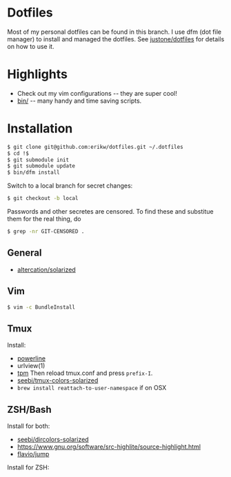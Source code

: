 # Dotfiles

Most of my personal dotfiles can be found in this branch. I use dfm (dot file manager) to install and managed the dotfiles. See [justone/dotfiles](https://github.com/justone/dotfiles) for details on how to use it.

# Highlights

 * Check out my vim configurations -- they are super cool!
 * [bin/](bin/) -- many handy and time saving scripts.

# Installation

```bash
$ git clone git@github.com:erikw/dotfiles.git ~/.dotfiles
$ cd !$
$ git submodule init
$ git submodule update
$ bin/dfm install
```

Switch to a local branch for secret changes:

```bash
$ git checkout -b local
```

Passwords and other secretes are censored. To find these and substitue them for the real thing, do

```bash
$ grep -nr GIT-CENSORED .
```

## General

* [altercation/solarized](https://github.com/altercation/solarized)

## Vim

```bash
$ vim -c BundleInstall
```

## Tmux

Install: 

 * [powerline](https://github.com/powerline/powerline)
 * urlview(1)
 * [tpm](https://github.com/tmux-plugins/tpm) Then reload tmux.conf and press `prefix-I`.
 * [seebi/tmux-colors-solarized](https://github.com/seebi/tmux-colors-solarized)
 * `brew install reattach-to-user-namespace` if on OSX

## ZSH/Bash

Install for both:
 * [seebi/dircolors-solarized](https://github.com/seebi/dircolors-solarized)
 * https://www.gnu.org/software/src-highlite/source-highlight.html
 * [flavio/jump](https://github.com/flavio/jump)

Install for ZSH:
